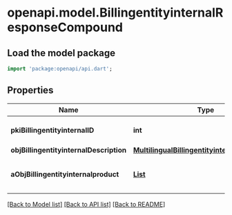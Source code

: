 # openapi.model.BillingentityinternalResponseCompound

## Load the model package
```dart
import 'package:openapi/api.dart';
```

## Properties
Name | Type | Description | Notes
------------ | ------------- | ------------- | -------------
**pkiBillingentityinternalID** | **int** | The unique ID of the Billingentityinternal. | 
**objBillingentityinternalDescription** | [**MultilingualBillingentityinternalDescription**](MultilingualBillingentityinternalDescription.md) |  | 
**aObjBillingentityinternalproduct** | [**List<BillingentityinternalproductResponseCompound>**](BillingentityinternalproductResponseCompound.md) |  | [default to const []]

[[Back to Model list]](../README.md#documentation-for-models) [[Back to API list]](../README.md#documentation-for-api-endpoints) [[Back to README]](../README.md)


